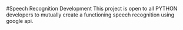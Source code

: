 #Speech Recognition Development
This project is open to all PYTHON developers to mutually create a functioning speech recognition using google api.
